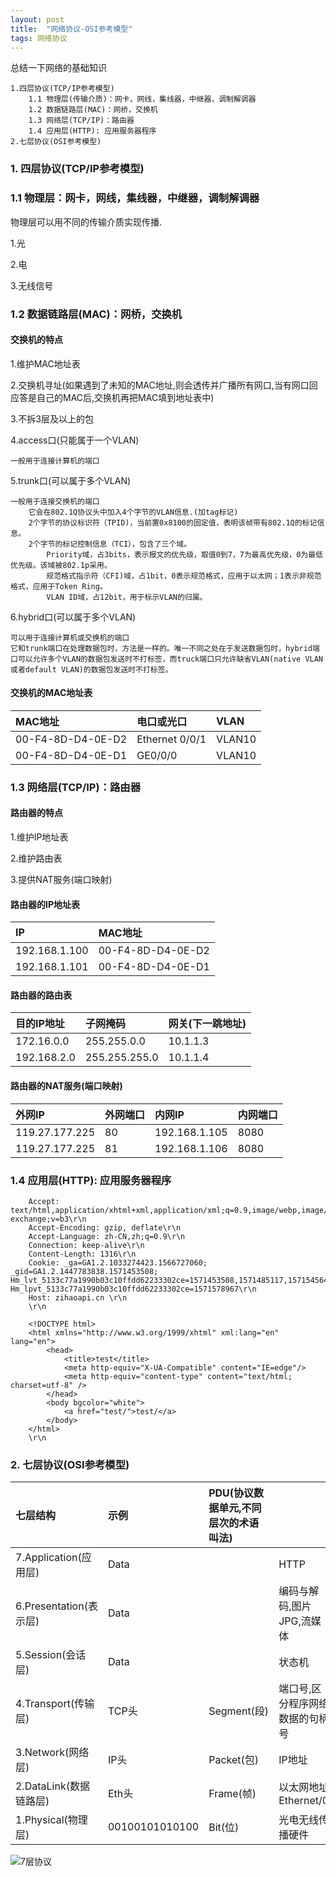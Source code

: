 ```yaml
---
layout: post
title:  "网络协议-OSI参考模型"
tags: 网络协议
---
```


总结一下网络的基础知识

    1.四层协议(TCP/IP参考模型)
        1.1 物理层(传输介质)：网卡，网线，集线器，中继器，调制解调器
        1.2 数据链路层(MAC)：网桥，交换机
        1.3 网络层(TCP/IP)：路由器
        1.4 应用层(HTTP): 应用服务器程序
    2.七层协议(OSI参考模型)
        
        
### 1. 四层协议(TCP/IP参考模型)

### 1.1 物理层：网卡，网线，集线器，中继器，调制解调器

物理层可以用不同的传输介质实现传播.        

1.光

2.电

3.无线信号
        
### 1.2 数据链路层(MAC)：网桥，交换机

#### 交换机的特点

1.维护MAC地址表

2.交换机寻址(如果遇到了未知的MAC地址,则会透传并广播所有网口,当有网口回应答是自己的MAC后,交换机再把MAC填到地址表中)

3.不拆3层及以上的包

4.access口(只能属于一个VLAN)

    一般用于连接计算机的端口

5.trunk口(可以属于多个VLAN)

    一般用于连接交换机的端口
        它会在802.1Q协议头中加入4个字节的VLAN信息.(加tag标记)
        2个字节的协议标识符（TPID)，当前置0x8100的固定值，表明该帧带有802.1Q的标记信息。 
        2个字节的标记控制信息（TCI），包含了三个域。
            Priority域，占3bits，表示报文的优先级，取值0到7，7为最高优先级，0为最低优先级。该域被802.1p采用。 
            规范格式指示符（CFI)域，占1bit，0表示规范格式，应用于以太网；1表示非规范格式，应用于Token Ring。
            VLAN ID域，占12bit，用于标示VLAN的归属。

6.hybrid口(可以属于多个VLAN)
    
    可以用于连接计算机或交换机的端口
    它和trunk端口在处理数据包时，方法是一样的。唯一不同之处在于发送数据包时，hybrid端口可以允许多个VLAN的数据包发送时不打标签，而truck端口只允许缺省VLAN(native VLAN或者default VLAN)的数据包发送时不打标签。

#### 交换机的MAC地址表

| MAC地址 | 电口或光口 | VLAN | 
| :-    | :-        | :-    | 
| 00-F4-8D-D4-0E-D2 | Ethernet 0/0/1 | VLAN10|
| 00-F4-8D-D4-0E-D1 | GE0/0/0        | VLAN10|
    
### 1.3 网络层(TCP/IP)：路由器

#### 路由器的特点

1.维护IP地址表

2.维护路由表

3.提供NAT服务(端口映射)

#### 路由器的IP地址表

| IP |MAC地址  | 
| :-    | :-    | 
| 192.168.1.100 | 00-F4-8D-D4-0E-D2 |
| 192.168.1.101 | 00-F4-8D-D4-0E-D1 |
   

#### 路由器的路由表

| 目的IP地址 |子网掩码 |  网关(下一跳地址) | 
| :-    | :-        | :-    | 
| 172.16.0.0 | 255.255.0.0 | 10.1.1.3|
| 192.168.2.0 | 255.255.255.0 | 10.1.1.4|

#### 路由器的NAT服务(端口映射)

| 外网IP | 外网端口 | 内网IP | 内网端口 | 
| :-    | :-      | :-    | :-      | 
| 119.27.177.225 | 80 | 192.168.1.105 | 8080 |
| 119.27.177.225 | 81 | 192.168.1.106 | 8080 |


### 1.4 应用层(HTTP): 应用服务器程序
        
        Accept: text/html,application/xhtml+xml,application/xml;q=0.9,image/webp,image/apng,*/*;q=0.8,application/signed-exchange;v=b3\r\n
        Accept-Encoding: gzip, deflate\r\n
        Accept-Language: zh-CN,zh;q=0.9\r\n
        Connection: keep-alive\r\n
        Content-Length: 1316\r\n
        Cookie: _ga=GA1.2.1033274423.1566727060; _gid=GA1.2.1447783838.1571453508; Hm_lvt_5133c77a1990b03c10ffdd62233302ce=1571453508,1571485117,1571545640,1571578967; Hm_lpvt_5133c77a1990b03c10ffdd62233302ce=1571578967\r\n
        Host: zihaoapi.cn \r\n
        \r\n
        
        <!DOCTYPE html>
        <html xmlns="http://www.w3.org/1999/xhtml" xml:lang="en" lang="en">
            <head>
                <title>test</title>
                <meta http-equiv="X-UA-Compatible" content="IE=edge"/>
                <meta http-equiv="content-type" content="text/html; charset=utf-8" />
            </head>
            <body bgcolor="white">
                <a href="test/">test/</a>
            </body>
        </html>
        \r\n
        
### 2. 七层协议(OSI参考模型)

| 七层结构   | 示例 | PDU(协议数据单元,不同层次的术语叫法) |  |
| :-                        | :-  | :-     | :-  | 
| 7.Application(应用层)      | Data |           | HTTP |
| 6.Presentation(表示层)     | Data |            | 编码与解码,图片JPG,流媒体|
| 5.Session(会话层)          | Data |            | 状态机 |
| 4.Transport(传输层)        | TCP头| Segment(段) | 端口号,区分程序网络数据的句柄号 |
| 3.Network(网络层)          | IP头 | Packet(包) | IP地址 |
| 2.DataLink(数据链路层)      | Eth头| Frame(帧) | 以太网地址 Ethernet/0 |
| 1.Physical(物理层)         | 00100101010100 |Bit(位) | 光电无线传播硬件 |


![7层协议](../../../images/postimg/7protocal.gif)





